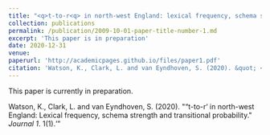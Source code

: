 ```yaml
---
title: "<q>t-to-r<q> in north-west England: lexical frequency, schema strength and transitional probability."
collection: publications
permalink: /publication/2009-10-01-paper-title-number-1.md
excerpt: 'This paper is in preparation'
date: 2020-12-31
venue:
paperurl: 'http://academicpages.github.io/files/paper1.pdf'
citation: 'Watson, K., Clark, L. and van Eyndhoven, S. (2020). &quot; <q>t-to-r<q> in north-west England: Lexical frequency, schema strength and transitional probability.&quot;.'
---
```

This paper is currently in preparation. 


Watson, K., Clark, L. and van Eyndhoven, S. (2020). "<q>t-to-r<q> in north-west England: Lexical frequency, schema strength and transitional probability." <i>Journal 1</i>. 1(1).
